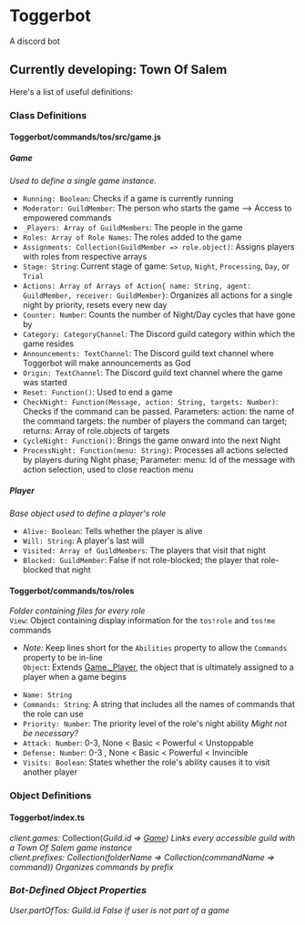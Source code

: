 # Toggerbot

A discord bot

## Currently developing: **Town Of Salem**

Here's a list of useful definitions:

### Class Definitions

#### Toggerbot/commands/tos/src/game.js

##### Game

*Used to define a single game instance.*  

- `Running: Boolean`: Checks if a game is currently running  
- `Moderator: GuildMember`: The person who starts the game --> Access to empowered commands  
- `_Players: Array of GuildMembers`: The people in the game  
- `Roles: Array of Role Names`: The roles added to the game  
- `Assignments: Collection(GuildMember => role.object)`: Assigns players with roles from respective arrays  
- `Stage: String`: Current stage of game: `Setup`, `Night`, `Processing`, `Day`, or `Trial`  
- `Actions: Array of Arrays of Action{ name: String, agent: GuildMember, receiver: GuildMember}`: Organizes all actions for a single night by priority, resets every new day  
- `Counter: Number`: Counts the number of Night/Day cycles that have gone by  
- `Category: CategoryChannel`: The Discord guild category within which the game resides  
- `Announcements: TextChannel`: The Discord guild text channel where Toggerbot will make announcements as God  
- `Origin: TextChannel`: The Discord guild text channel where the game was started  
- `Reset: Function()`: Used to end a game  
- `CheckNight: Function(Message, action: String, targets: Number)`: Checks if the command can be passed. Parameters: action: the name of the command targets: the number of players the command can target; returns: Array of role.objects of targets  
- `CycleNight: Function()`: Brings the game onward into the next Night
- `ProcessNight: Function(menu: String)`: Processes all actions selected by players during Night phase; Parameter: menu: Id of the message with action selection, used to close reaction menu

##### Player

*Base object used to define a player's role*  

- `Alive: Boolean`: Tells whether the player is alive  
- `Will: String`: A player's last will  
- `Visited: Array of GuildMembers`: The players that visit that night  
- `Blocked: GuildMember`: False if not role-blocked; the player that role-blocked that night  

#### Toggerbot/commands/tos/roles

*Folder containing files for every role*  
`View`: Object containing display information for the `tos!role` and `tos!me` commands  
+ *Note:* Keep lines short for the `Abilities` property to allow the `Commands` property to be in-line  
`Object`: Extends [Game._Player](#player), the object that is ultimately assigned to a player when a game begins  
- `Name: String`  
- `Commands: String`: A string that includes all the names of commands that the role can use
- `Priority: Number`: The priority level of the role's night ability *Might not be necessary?*
- `Attack: Number`: 0-3, None < Basic < Powerful < Unstoppable  
- `Defense: Number`: 0-3 , None < Basic < Powerful < Invincible  
- `Visits: Boolean`: States whether the role's ability causes it to visit another player  

### Object Definitions  

#### Toggerbot/index.ts  

*client.games:* Collection(*Guild<i>.id* => [Game](#game)) *Links every accessible guild with a Town Of Salem game instance*  
*client.prefixes:* Collection(*folderName* => Collection(*commandName* => *command*)) *Organizes commands by prefix*  

### Bot-Defined Object Properties

*User.partOfTos: Guild<i>.id False if user is not part of a game*